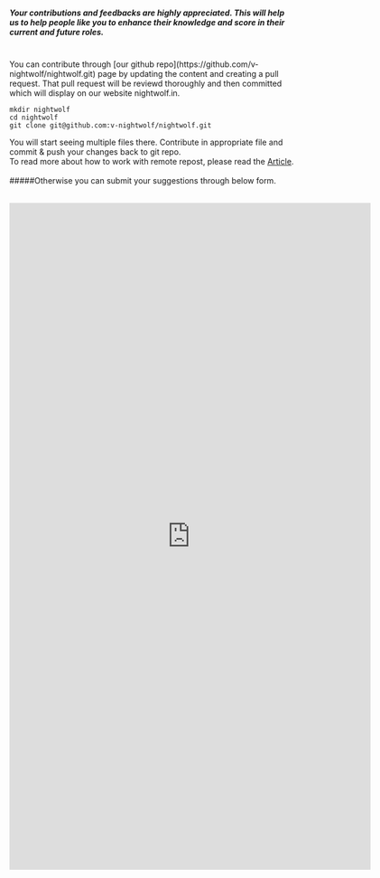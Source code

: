 ##### Your contributions and feedbacks are highly appreciated. This will help us to help people like you to enhance their knowledge and score in their current and future roles.  
<br>
You can contribute through [our github repo](https://github.com/v-nightwolf/nightwolf.git) page by updating the content and creating a pull request. That pull request will be reviewd thoroughly and then committed which will display on our website nightwolf.in. 

	mkdir nightwolf
	cd nightwolf
	git clone git@github.com:v-nightwolf/nightwolf.git

You will start seeing multiple files there. Contribute in appropriate file and commit & push your changes back to git repo. 
<br> To read more about how to work with remote repost, please read the [Article](https://docs.github.com/en/get-started/getting-started-with-git/about-remote-repositories).
<br><br>
#####Otherwise you can submit your suggestions through below form. 

<br>
<iframe src="https://docs.google.com/forms/d/e/1FAIpQLSdwzKEHXYCF2Fzyv4VLU45tvzQsCu3zga8KTZcuY2nD-1kPDQ/viewform?embedded=true" width="640" height="1180" frameborder="0" marginheight="0" marginwidth="0">Loading…</iframe>
